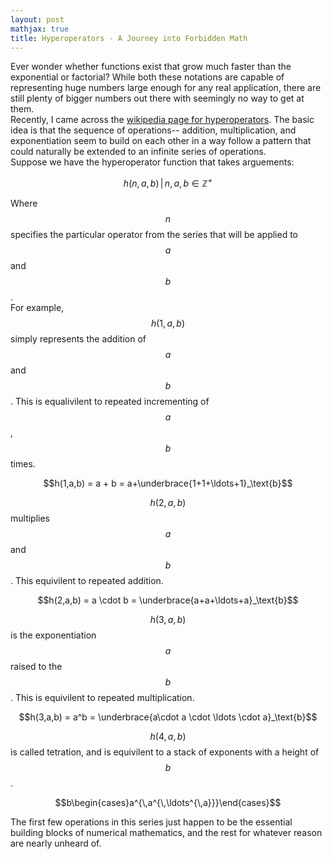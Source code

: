 ```yaml
---
layout: post
mathjax: true
title: Hyperoperators - A Journey into Forbidden Math
---
```


Ever wonder whether functions exist that grow much faster than the exponential or
factorial? While both these notations are capable of representing huge numbers large enough for any real application, there are still plenty of bigger numbers out there with seemingly no way to get at them.  
Recently, I came across the [wikipedia page for hyperoperators](https://en.wikipedia.org/wiki/Hyperoperation). The basic idea is that the sequence of operations-- addition, multiplication, and exponentiation seem to build on each other in a way follow a pattern that could naturally be extended to an infinite series of operations.  
Suppose we have the hyperoperator function that takes arguements:  

$$h(n,a,b)\,|\, n, a, b \in \mathbb{Z}^{+}$$
  
Where $$n$$ specifies the particular operator from the series that will be applied to $$a$$ and $$b$$.  
For example, $$h(1,a,b)$$ simply represents the addition of $$a$$ and $$b$$. 
This is equalivilent to repeated incrementing of $$a$$, $$b$$ times.  

$$h(1,a,b) = a + b = a+\underbrace{1+1+\ldots+1}_\text{b}$$  
  
$$h(2,a,b)$$ multiplies $$a$$ and $$b$$. This equivilent to repeated addition.  
  
$$h(2,a,b) = a \cdot b = \underbrace{a+a+\ldots+a}_\text{b}$$  
  
$$h(3,a,b)$$ is the exponentiation $$a$$ raised to the $$b$$. This is equivilent to repeated multiplication.  
  
$$h(3,a,b) = a^b = \underbrace{a\cdot a \cdot \ldots \cdot a}_\text{b}$$  
  
$$h(4,a,b)$$ is called tetration, and is equivilent to a stack of exponents with a height of $$b$$.  
  
$$b\begin{cases}a^{\,a^{\,\ldots^{\,a}}}\end{cases}$$
  
The first few operations in this series just happen to be the essential building blocks of numerical mathematics, and the rest for whatever reason are nearly unheard of. 